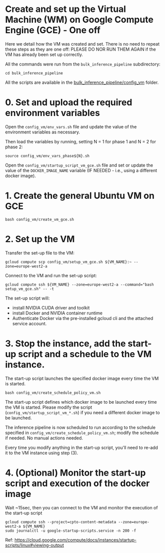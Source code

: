 # Create and set up the Virtual Machine (WM) on Google Compute Engine (GCE) - One off

Here we detail how the VM was created and set. There is no need to repeat these steps as they are one off: PLEASE DO NOR RUN THEM AGAIN if the VM has already been set up correctly.

All the commands were run from the `bulk_inference_pipeline` subdirectory:

```shell
cd bulk_inference_pipeline
```

All the scripts are available in the [bulk_inference_pipeline/config_vm](bulk_inference_pipeline/config_vm) folder.


# 0. Set and upload the required environment variables

Open the `config_vm/env_vars.sh` file and update the value of the environment variables as necessary.

Then load the variables by running, setting N = 1 for phase 1 and N = 2 for phase 2:
```shell
source config_vm/env_vars_phase${N}.sh
```

Open the `config_vm/startup_script_vm_gce.sh` file and set or update the value of the `DOCKER_IMAGE_NAME` variable (IF NEEDED - i.e., using a different docker image).


# 1. Create the general Ubuntu VM on GCE

```shell
bash config_vm/create_vm_gce.sh
```

# 2. Set up the VM

Transfer the set-up file to the VM:

```shell
gcloud compute scp config_vm/setup_vm_gce.sh ${VM_NAME}:~ --zone=europe-west2-a
```

Connect to the VM and run the set-up script:

```shell
gcloud compute ssh ${VM_NAME} --zone=europe-west2-a --command="bash setup_vm_gce.sh" -- -t
```

The set-up script will:
- install NVIDIA CUDA driver and toolkit
- install Docker and NVIDIA container runtime
- Authenticate Docker via the pre-installed gcloud cli and the attached service account.


# 3. Stop the instance, add the start-up script and a schedule to the VM instance.

The start-up script launches the specified docker image every time the VM is started.

```shell
bash config_vm/create_schedule_policy_vm.sh
```

The start-up script defines which docker image to be launched every time the VM is started.
Please modify the script (`config_vm/startup_script_vm_*.sh`) if you need a different docker image to be launched.

The inference pipeline is now scheduled to run according to the schedule specified in `config_vm/create_schedule_policy_vm.sh`; modify the schedule if needed. No manual actions needed.

Every time you modify anything in the start-up script, you'll need to re-add it to the VM instance using step (3).


# 4. (Optional) Monitor the start-up script and execution of the docker image

Wait ~15sec, then you can connect to the VM and monitor the execution of the start-up script
```shell
gcloud compute ssh --project=cpto-content-metadata --zone=europe-west2-a ${VM_NAME}
sudo journalctl -u google-startup-scripts.service -n 200 -f
```

Ref: https://cloud.google.com/compute/docs/instances/startup-scripts/linux#viewing-output
